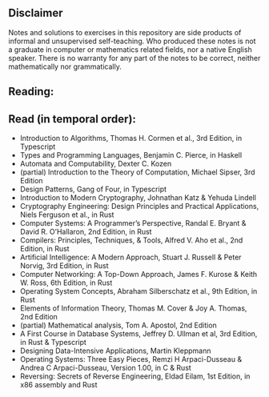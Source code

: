 ## Disclaimer

Notes and solutions to exercises in this repository are side products of informal and unsupervised
self-teaching. Who produced these notes is not a graduate in computer or mathematics related fields,
nor a native English speaker. There is no warranty for any part of the notes to be correct, neither
mathematically nor grammatically.

## Reading:

## Read (in temporal order):

- Introduction to Algorithms, Thomas H. Cormen et al., 3rd Edition, in Typescript
- Types and Programming Languages, Benjamin C. Pierce, in Haskell
- Automata and Computability, Dexter C. Kozen
- (partial) Introduction to the Theory of Computation, Michael Sipser, 3rd Edition
- Design Patterns, Gang of Four, in Typescript
- Introduction to Modern Cryptography, Johnathan Katz & Yehuda Lindell
- Cryptography Engineering: Design Principles and Practical Applications, Niels Ferguson et al., in
  Rust
- Computer Systems: A Programmer’s Perspective, Randal E. Bryant & David R. O’Hallaron, 2nd Edition,
  in Rust
- Compilers: Principles, Techniques, & Tools, Alfred V. Aho et al., 2nd Edition, in Rust
- Artificial Intelligence: A Modern Approach, Stuart J. Russell & Peter Norvig, 3rd Edition, in Rust
- Computer Networking: A Top-Down Approach, James F. Kurose & Keith W. Ross, 6th Edition, in Rust
- Operating System Concepts, Abraham Silberschatz et al., 9th Edition, in Rust
- Elements of Information Theory, Thomas M. Cover & Joy A. Thomas, 2nd Edition
- (partial) Mathematical analysis, Tom A. Apostol, 2nd Edition
- A First Course in Database Systems, Jeffrey D. Ullman et al, 3rd Edition, in Rust & Typescript
- Designing Data-Intensive Applications, Martin Kleppmann
- Operating Systems: Three Easy Pieces, Remzi H Arpaci-Dusseau & Andrea C Arpaci-Dusseau, Version
  1.00, in C & Rust
- Reversing: Secrets of Reverse Engineering, Eldad Eilam, 1st Edition, in x86 assembly and Rust
